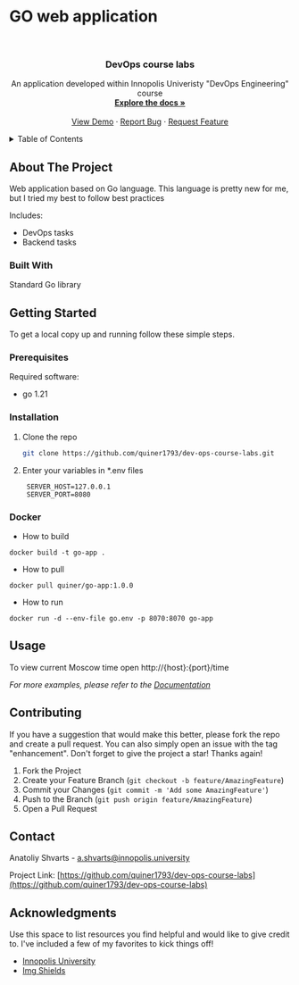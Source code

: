 # GO web application

<!-- PROJECT LOGO -->
<br />
<div align="center">
  <h3 align="center">DevOps course labs</h3>
  <p align="center">
    An application developed within Innopolis Univeristy "DevOps Engineering" course
    <br />
    <a href="https://github.com/quiner1793/dev-ops-course-labs"><strong>Explore the docs »</strong></a>
    <br />
    <br />
    <a href="https://github.com/quiner1793/dev-ops-course-labs">View Demo</a>
    ·
    <a href="https://github.com/quiner1793/dev-ops-course-labs/issues">Report Bug</a>
    ·
    <a href="https://github.com/quiner1793/dev-ops-course-labs/issues">Request Feature</a>
  </p>
</div>

<!-- TABLE OF CONTENTS -->
<details>
  <summary>Table of Contents</summary>
  <ol>
    <li>
      <a href="#about-the-project">About The Project</a>
      <ul>
        <li><a href="#built-with">Built With</a></li>
      </ul>
    </li>
    <li>
      <a href="#getting-started">Getting Started</a>
      <ul>
        <li><a href="#prerequisites">Prerequisites</a></li>
        <li><a href="#installation">Installation</a></li>
      </ul>
    </li>
    <li><a href="#usage">Usage</a></li>
    <li><a href="#contributing">Contributing</a></li>
    <li><a href="#contact">Contact</a></li>
    <li><a href="#acknowledgments">Acknowledgments</a></li>
  </ol>
</details>

<!-- ABOUT THE PROJECT -->
## About The Project

Web application based on Go language. This language is pretty new for me, but I tried my best to follow best practices

Includes:

* DevOps tasks
* Backend tasks

### Built With

Standard Go library

<!-- GETTING STARTED -->
## Getting Started

To get a local copy up and running follow these simple steps.

### Prerequisites

Required software:

* go 1.21

### Installation

1. Clone the repo

   ```sh
   git clone https://github.com/quiner1793/dev-ops-course-labs.git
   ```

2. Enter your variables in *.env files

   ```env
    SERVER_HOST=127.0.0.1
    SERVER_PORT=8080
   ```

### Docker

* How to build

```shell
docker build -t go-app .
```

* How to pull

```shell
docker pull quiner/go-app:1.0.0
```

* How to run

```shell
docker run -d --env-file go.env -p 8070:8070 go-app
```

<!-- USAGE EXAMPLES -->
## Usage

To view current Moscow time open http://{host}:{port}/time

_For more examples, please refer to the [Documentation](https://example.com)_

<!-- CONTRIBUTING -->
## Contributing

If you have a suggestion that would make this better, please fork the repo and create a pull request. You can also simply open an issue with the tag "enhancement".
Don't forget to give the project a star! Thanks again!

1. Fork the Project
2. Create your Feature Branch (`git checkout -b feature/AmazingFeature`)
3. Commit your Changes (`git commit -m 'Add some AmazingFeature'`)
4. Push to the Branch (`git push origin feature/AmazingFeature`)
5. Open a Pull Request

<!-- CONTACT -->
## Contact

Anatoliy Shvarts - a.shvarts@innopolis.university

Project Link: [https://github.com/quiner1793/dev-ops-course-labs](https://github.com/quiner1793/dev-ops-course-labs)

<!-- ACKNOWLEDGMENTS -->
## Acknowledgments

Use this space to list resources you find helpful and would like to give credit to. I've included a few of my favorites to kick things off!

* [Innopolis University](https://innopolis.university/)
* [Img Shields](https://shields.io)
